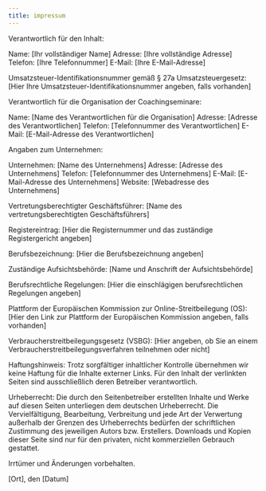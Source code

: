 ```yaml
---
title: impressum
---
```



Verantwortlich für den Inhalt:

Name: [Ihr vollständiger Name]
Adresse: [Ihre vollständige Adresse]
Telefon: [Ihre Telefonnummer]
E-Mail: [Ihre E-Mail-Adresse]

Umsatzsteuer-Identifikationsnummer gemäß § 27a Umsatzsteuergesetz:
[Hier Ihre Umsatzsteuer-Identifikationsnummer angeben, falls vorhanden]

Verantwortlich für die Organisation der Coachingseminare:

Name: [Name des Verantwortlichen für die Organisation]
Adresse: [Adresse des Verantwortlichen]
Telefon: [Telefonnummer des Verantwortlichen]
E-Mail: [E-Mail-Adresse des Verantwortlichen]

Angaben zum Unternehmen:

Unternehmen: [Name des Unternehmens]
Adresse: [Adresse des Unternehmens]
Telefon: [Telefonnummer des Unternehmens]
E-Mail: [E-Mail-Adresse des Unternehmens]
Website: [Webadresse des Unternehmens]

Vertretungsberechtigter Geschäftsführer:
[Name des vertretungsberechtigten Geschäftsführers]

Registereintrag:
[Hier die Registernummer und das zuständige Registergericht angeben]

Berufsbezeichnung:
[Hier die Berufsbezeichnung angeben]

Zuständige Aufsichtsbehörde:
[Name und Anschrift der Aufsichtsbehörde]

Berufsrechtliche Regelungen:
[Hier die einschlägigen berufsrechtlichen Regelungen angeben]

Plattform der Europäischen Kommission zur Online-Streitbeilegung (OS):
[Hier den Link zur Plattform der Europäischen Kommission angeben, falls vorhanden]

Verbraucherstreitbeilegungsgesetz (VSBG):
[Hier angeben, ob Sie an einem Verbraucherstreitbeilegungsverfahren teilnehmen oder nicht]

Haftungshinweis:
Trotz sorgfältiger inhaltlicher Kontrolle übernehmen wir keine Haftung für die Inhalte externer Links. Für den Inhalt der verlinkten Seiten sind ausschließlich deren Betreiber verantwortlich.

Urheberrecht:
Die durch den Seitenbetreiber erstellten Inhalte und Werke auf diesen Seiten unterliegen dem deutschen Urheberrecht. Die Vervielfältigung, Bearbeitung, Verbreitung und jede Art der Verwertung außerhalb der Grenzen des Urheberrechts bedürfen der schriftlichen Zustimmung des jeweiligen Autors bzw. Erstellers. Downloads und Kopien dieser Seite sind nur für den privaten, nicht kommerziellen Gebrauch gestattet.

Irrtümer und Änderungen vorbehalten.

[Ort], den [Datum]